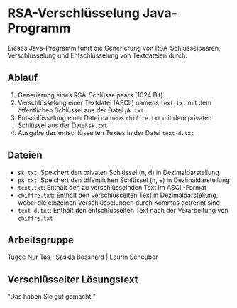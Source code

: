 # RSA-Verschlüsselung Java-Programm

Dieses Java-Programm führt die Generierung von RSA-Schlüsselpaaren, Verschlüsselung und Entschlüsselung von Textdateien durch.

## Ablauf

1. Generierung eines RSA-Schlüsselpaars (1024 Bit)
2. Verschlüsselung einer Textdatei (ASCII) namens `text.txt` mit dem öffentlichen Schlüssel aus der Datei `pk.txt`
3. Entschlüsselung einer Datei namens `chiffre.txt` mit dem privaten Schlüssel aus der Datei `sk.txt`
4. Ausgabe des entschlüsselten Textes in der Datei `text-d.txt`

## Dateien

- `sk.txt`: Speichert den privaten Schlüssel (n, d) in Dezimaldarstellung
- `pk.txt`: Speichert den öffentlichen Schlüssel (n, e) in Dezimaldarstellung
- `text.txt`: Enthält den zu verschlüsselnden Text im ASCII-Format
- `chiffre.txt`: Enthält den verschlüsselten Text in Dezimaldarstellung, wobei die einzelnen Verschlüsselungen durch Kommas getrennt sind
- `text-d.txt`: Enthält den entschlüsselten Text nach der Verarbeitung von `chiffre.txt`

## Arbeitsgruppe

Tugce Nur Tas | Saskia Bosshard | Laurin Scheuber

## Verschlüsselter Lösungstext

"Das haben Sie gut gemacht!"
